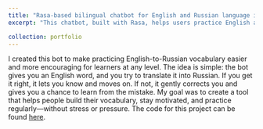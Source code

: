 ```yaml
---
title: "Rasa-based bilingual chatbot for English and Russian language interaction"
excerpt: "This chatbot, built with Rasa, helps users practice English and Russian by giving them words to translate. It provides gentle corrections and encourages consistent vocabulary learning at your own pace.. <br/><img src='/images/laptop.png' style='width: 300px; height: auto; display: block; margin-left: auto; margin-right: auto; margin-top: 20px;'>"

collection: portfolio
---
```

I created this bot to make practicing English-to-Russian vocabulary easier and more encouraging for learners at any level. The idea is simple: the bot gives you an English word, and you try to translate it into Russian. If you get it right, it lets you know and moves on. If not, it gently corrects you and gives you a chance to learn from the mistake. My goal was to create a tool that helps people build their vocabulary, stay motivated, and practice regularly—without stress or pressure.
The code for this project can be found [here](https://github.com/thecognicode/Rasa-EN-RU-chatbot).
